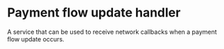 # Payment flow update handler

A service that can be used to receive network callbacks when a payment flow update occurs.

